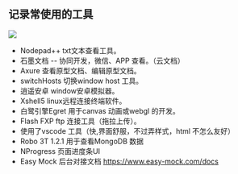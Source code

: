 ## 记录常使用的工具
![](https://raw.githubusercontent.com/katoto/Job-hunting/master/ProScreenShot/topBan.png)

+ Nodepad++ txt文本查看工具。
+ 石墨文档  -- 协同开发，微信、APP 查看。（云文档）
+ Axure 查看原型文档、编辑原型文档。
+ switchHosts 切换window host 工具。
+ 逍遥安卓 window安卓模拟器。
+ Xshell5 linux远程连接终端软件。
+ 白鹭引擎Egret 用于canvas 动画或webgl 的开发。
+ Flash FXP ftp 连接工具（拖拉上传）。
+ 使用了vscode 工具（快,界面舒服，不过弄样式，html 不怎么友好）
+ Robo 3T 1.2.1 用于查看MongoDB 数据
+ NProgress 页面进度条UI
+ Easy Mock 后台对接文档  https://www.easy-mock.com/docs